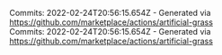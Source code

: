 Commits: 2022-02-24T20:56:15.654Z - Generated via https://github.com/marketplace/actions/artificial-grass
<br>
Commits: 2022-02-24T20:56:15.654Z - Generated via https://github.com/marketplace/actions/artificial-grass
<br>
